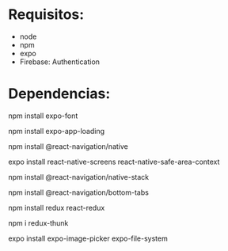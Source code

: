 # Requisitos:
- node
- npm
- expo
- Firebase: Authentication

# Dependencias:
npm install expo-font

npm install expo-app-loading

npm install @react-navigation/native

expo install react-native-screens react-native-safe-area-context

npm install @react-navigation/native-stack

npm install @react-navigation/bottom-tabs

npm install redux react-redux

npm i redux-thunk

expo install expo-image-picker expo-file-system